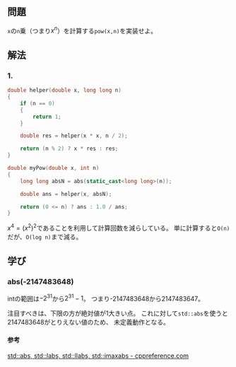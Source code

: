 ## 問題
`x`の`n`乗（つまり$x^n$）を計算する`pow(x,n)`を実装せよ。

## 解法
### 1. 
```cpp
double helper(double x, long long n)
{
	if (n == 0)
	{
		return 1;
	}

	double res = helper(x * x, n / 2);

	return (n % 2) ? x * res : res;
}

double myPow(double x, int n)
{
	long long absN = abs(static_cast<long long>(n));

	double ans = helper(x, absN);

	return (0 <= n) ? ans : 1.0 / ans;
}
```
$x^4 = (x^2)^2$であることを利用して計算回数を減らしている。
単に計算すると`O(n)`だが、`O(log n)`まで減る。

## 学び
### abs(-2147483648)
intの範囲は$-2^{31}$から$2^{31}-1$。
つまり-2147483648から2147483647。

注目すべきは、下限の方が絶対値が1大きい点。
これに対して`std::abs`を使うと2147483648がとりえない値のため、
未定義動作となる。

#### 参考
[std::abs, std::labs, std::llabs, std::imaxabs - cppreference.com](https://en.cppreference.com/w/cpp/numeric/math/abs)
